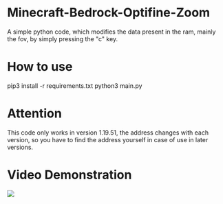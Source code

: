# Minecraft-Bedrock-Optifine-Zoom
A simple python code, which modifies the data present in the ram, mainly the fov, by simply pressing the "c" key.

# How to use

pip3 install -r requirements.txt
python3 main.py

# Attention

This code only works in version 1.19.51, the address changes with each version, so you have to find the address yourself in case of use in later versions.

# Video Demonstration

![](https://github.com/cheditx/Minecraft-Bedrock-Optifine-Zoom/blob/main/github.gif)
